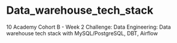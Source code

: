 # Data_warehouse_tech_stack
10 Academy Cohort B - Week 2 Challenge: Data Engineering: Data warehouse tech stack with MySQL/PostgreSQL, DBT, Airflow
